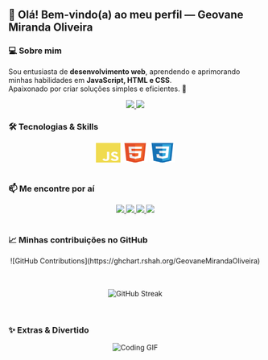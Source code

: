## 👋 Olá! Bem-vindo(a) ao meu perfil — Geovane Miranda Oliveira

### 💻 Sobre mim
Sou entusiasta de **desenvolvimento web**, aprendendo e aprimorando minhas habilidades em **JavaScript, HTML e CSS**.  
Apaixonado por criar soluções simples e eficientes. 🚀  

<div align="center">
  <!-- GitHub Stats -->
  <a href="https://github.com/GeovaneMirandaOliveira">
    <img height="180em" src="https://github-readme-stats.vercel.app/api?username=GeovaneMirandaOliveira&show_icons=true&theme=tokyonight&include_all_commits=true&count_private=true"/>
    <img height="180em" src="https://github-readme-stats.vercel.app/api/top-langs/?username=GeovaneMirandaOliveira&layout=compact&langs_count=6&theme=tokyonight"/>
  </a>
</div>

### 🛠️ Tecnologias & Skills
<div align="center">
  <img align="center" alt="JavaScript" height="40" width="50" src="https://raw.githubusercontent.com/devicons/devicon/master/icons/javascript/javascript-plain.svg">
  <img align="center" alt="HTML" height="40" width="50" src="https://raw.githubusercontent.com/devicons/devicon/master/icons/html5/html5-original.svg">
  <img align="center" alt="CSS" height="40" width="50" src="https://raw.githubusercontent.com/devicons/devicon/master/icons/css3/css3-original.svg">
</div>

<br>

### 📫 Me encontre por aí
<div align="center">
  <a href="https://www.instagram.com/geovane.oliveira212/" target="_blank">
    <img src="https://img.shields.io/badge/-Instagram-%23E4405F?style=for-the-badge&logo=instagram&logoColor=white">
  </a>
  <a href="https://discord.gg/Miranda212#7072" target="_blank">
    <img src="https://img.shields.io/badge/Discord-7289DA?style=for-the-badge&logo=discord&logoColor=white">
  </a> 
  <a href="mailto:geovane.oliveira212@gmail.com">
    <img src="https://img.shields.io/badge/-Gmail-%23333?style=for-the-badge&logo=gmail&logoColor=white">
  </a>
  <a href="https://www.linkedin.com/in/geovane-miranda-oliveira-b71b03192/" target="_blank">
    <img src="https://img.shields.io/badge/-LinkedIn-%230077B5?style=for-the-badge&logo=linkedin&logoColor=white">
  </a> 
</div>

<br>

### 📈 Minhas contribuições no GitHub
<div align="center">
  <!-- Contributions Calendar -->
  ![GitHub Contributions](https://ghchart.rshah.org/GeovaneMirandaOliveira)

  <!-- Streak Stats -->
  <br><br>
  ![GitHub Streak](https://github-readme-streak-stats.herokuapp.com/?user=GeovaneMirandaOliveira&theme=tokyonight)
</div>

<br>

### ✨ Extras & Divertido
<div align="center">
  <!-- Pequeno GIF ou efeito visual -->
  <img src="https://media.giphy.com/media/3o7TKtnuHOHHUjR38Y/giphy.gif" alt="Coding GIF" height="150"/>
</div>

